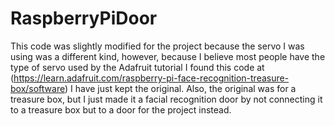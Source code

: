 # RaspberryPiDoor
This code was slightly modified for the project because the servo I was using was a different kind, however, because I believe most people have the type of servo used by the Adafruit tutorial I found this code at
(https://learn.adafruit.com/raspberry-pi-face-recognition-treasure-box/software)
I have just kept the original. 
Also, the original was for a treasure box, but I just made it a facial recognition door by not connecting it to a treasure box but to a door for the project instead. 
